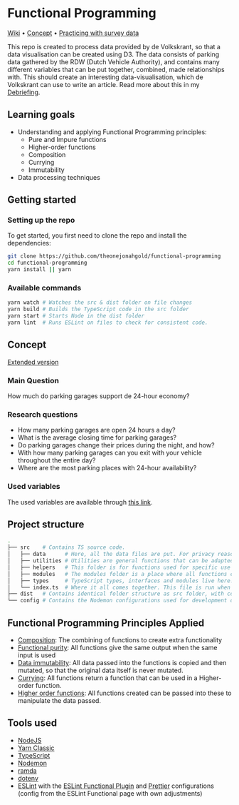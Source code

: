 # Functional Programming

[Wiki](https://github.com/theonejonahgold/functional-programming/wiki) • [Concept](#concept) • [Practicing with survey data](https://github.com/theonejonahgold/functional-programming/wiki/Oefenen-met-survey-data-🙈)

This repo is created to process data provided by de Volkskrant, so that a data visualisation can be created using D3. The data consists of parking data gathered by the RDW (Dutch Vehicle Authority), and contains many different variables that can be put together, combined, made relationships with. This should create an interesting data-visualisation, which de Volkskrant can use to write an article. Read more about this in my [Debriefing](https://github.com/theonejonahgold/functional-programming/wiki/Debriefing-🐒).

## Learning goals

- Understanding and applying Functional Programming principles:
  - Pure and Impure functions
  - Higher-order functions
  - Composition
  - Currying
  - Immutability
- Data processing techniques

## Getting started

### Setting up the repo

To get started, you first need to clone the repo and install the dependencies:

```bash
git clone https://github.com/theonejonahgold/functional-programming
cd functional-programming
yarn install || yarn
```

### Available commands

```bash
yarn watch # Watches the src & dist folder on file changes
yarn build # Builds the TypeScript code in the src folder
yarn start # Starts Node in the dist folder
yarn lint  # Runs ESLint on files to check for consistent code.
```

## Concept

[Extended version](https://github.com/theonejonahgold/functional-programming/wiki/Concept-🦧)

### Main Question

How much do parking garages support de 24-hour economy?

### Research questions

- How many parking garages are open 24 hours a day?
- What is the average closing time for parking garages?
- Do parking garages change their prices during the night, and how?
- With how many parking garages can you exit with your vehicle throughout the entire day?
- Where are the most parking places with 24-hour availability?

### Used variables

The used variables are available through [this link](https://github.com/theonejonahgold/functional-programming/wiki/Concept-🦧#gebruikte-variabelen).

## Project structure

```bash
.
├── src    # Contains TS source code.
│   ├── data      # Here, all the data files are put. For privacy reasons, this folder only contains a .gitkeep file on the public repository. You need to supply your own data.
│   ├── utilities # Utilities are general functions that can be adapted to certain use cases. They are divided into files named after the type they manipulate.
│   ├── helpers   # This folder is for functions used for specific use cases like language parsing.
│   ├── modules   # The modules folder is a place where all functions compositions are written.
│   ├── types     # TypeScript types, interfaces and modules live here. The compiler automatically puts these into the environment, so no extra type imports are needed.
│   └── index.ts  # Where it all comes together. This file is run when compiled to JS code.
├── dist   # Contains identical folder structure as src folder, with compiled JS code and source maps instead of TS code.
└── config # Contains the Nodemon configurations used for development of this project.
```

## Functional Programming Principles Applied

- [Composition](https://github.com/cmda-tt/course-20-21/blob/master/examples/functional-patterns/composition.md): The combining of functions to create extra functionality
- [Functional purity](https://github.com/cmda-tt/course-20-21/blob/master/examples/functional-patterns/impure.md): All functions give the same output when the same input is used
- [Data immutability](https://github.com/cmda-tt/course-20-21/blob/master/examples/functional-patterns/immutability.md): All data passed into the functions is copied and then mutated, so that the original data itself is never mutated.
- [Currying](https://en.wikipedia.org/wiki/Currying): All functions return a function that can be used in a Higher-order function.
- [Higher order functions](https://github.com/cmda-tt/course-20-21/blob/master/examples/functional-patterns/ho-functions.md): All functions created can be passed into these to manipulate the data passed.

## Tools used

- [NodeJS](https://nodejs.org/en/)
- [Yarn Classic](https://classic.yarnpkg.com/lang/en/)
- [TypeScript](https://www.typescriptlang.org)
- [Nodemon](https://nodemon.io)
- [ramda](https://github.com/ramda/ramda)
- [dotenv](https://github.com/motdotla/dotenv)
- [ESLint](https://eslint.org) with the [ESLint Functional Plugin](https://github.com/jonaskello/eslint-plugin-functional/) and [Prettier](https://github.com/prettier/eslint-plugin-prettier) configurations (config from the ESLint Functional page with own adjustments)

